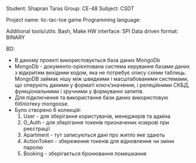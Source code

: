 Student: Shapran Taras Group: CE-48 Subject: CSDT

Project name: tic-tac-toe game Programming language:

Additional tools/utils: Bash, Make HW interface: SPI Data driven format: BINARY

BD:

- В даному проекті використовується база даних MongoDb
- MongoDb - документо-орієнтована система керування базами даних з відкритим вихідним кодом, яка не потребує опису схеми таблиць.
  MongoDB займає нішу між швидкими і масштабованими системами, що оперують даними у форматі ключ/значення, і реляційними
  СКБД, функціональними і зручними у формуванні запитів.
- Для підключення та використання бази даних використовую бібліотеку mongoose.
- Було створено 6 колекцій:
  1. User - для зберігання користувачів, менеджерів та адміна
  2. O_Auth - для зберігання токенів призначених юзерові при реєстрації 
  3. Apartment - тут записуються дані про житло яке здають 
  4. ActionToken - збереження токенів для відновлення чи зміни паролю
  5. Booking - зберігається бронювання помешкання 
